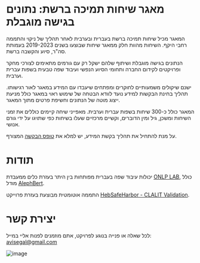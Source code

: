 # מאגר שיחות תמיכה ברשת: נתונים בגישה מוגבלת
המאגר מכיל שיחות תמיכה ברשת בעברית ובערבית לאחר תהליך של ניקוי והתממה רחבי היקף.
השיחות מהוות חלק ממאגר שיחות שבוצעו בשנים 2019-2023 בעמותת סה"ר, סיוע והקשבה ברשת.

הנתונים בגישה מוגבלת ושיתוף שלהם ישקל רק עם גורמים מתאימים לצורכי מחקר ופרויקטים לקידום החברה ותחומי הסיוע הנפשי ועיבוד שפה טבעית בשפות עברית וערבית.

ישנם שיקולים משמעותיים לחוקרים ומפתחים שיעבדו עם המידע במאגר לאור רגישותו.
תהליך בחינת הבקשות למידע נועד לוודא הבטחה של שימוש ראוי במאגר כולל מניעת ייצוג מוטה של הנתונים וחשיפת פרטים מתוך המאגר.

המאגר כולל כ-300 שיחות בשפות עברית וערבית. מאפייני שיחה קיימים כוללים את זמני השיחות ומשכן, גיל ומין הדוברים, וקשיים מרכזיים שעלו בשיחות כפי שתויגו על ידי גורם אנושי.

על מנת להתחיל את תהליך בקשת המידע, יש למלא את [טופס הבקשה](https://docs.google.com/forms/d/e/1FAIpQLSd3z7Dso0sIjGbTtSYxv-Pwd336PUvzsJsma44nBNUSG74J1A/viewform?usp=sf_link) המצורף.

# תודות
יכולות עיבוד שפה בעברית מפותחות בין היתר בעזרת כלים ממעבדת [ONLP LAB](https://github.com/OnlpLab), כולל מודל [AlephBert](https://github.com/OnlpLab/AlephBERT).

התממה אוטומטית מבוצעת בעזרת פרוייקט [HebSafeHarbor - CLALIT Validation](https://github.com/ChenMordehai/HebSafeHarbor_Clalit_Validation_Improvment?tab=readme-ov-file).

# יצירת קשר
לכל שאלה או פנייה בנוגע לפרויקט, אתם מוזמנים לפנות אליי במייל: avisegal@gmail.com

![image](https://github.com/Chats-Anonymization/Hebrew-Arabic-Anonymization/assets/168101226/7e4096c6-7e81-4de0-bdfe-56efce10323e)



